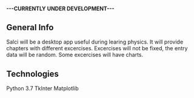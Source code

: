 #### ---CURRENTLY UNDER DEVELOPMENT---

## General Info
Salci will be a desktop app useful during learing physics.
It will provide chapters with different excercises.
Excercises will not be fixed, the entry data will be random.
Some excercises will have charts.

## Technologies
Python 3.7
TkInter
Matplotlib

